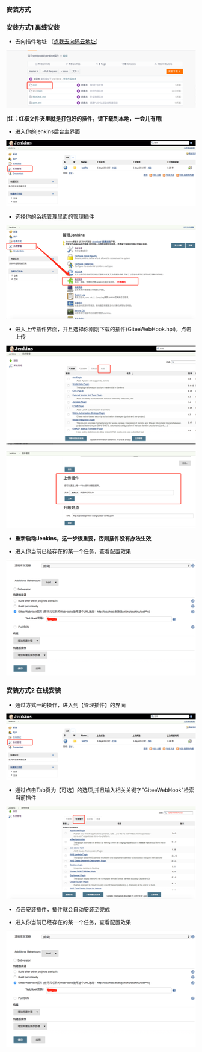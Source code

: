 ### 安装方式

### 安装方式1 离线安装
- 去向插件地址 （[点我去向码云地址](https://git.oschina.net/oschina/jenkins-webhook-plugin.git)）

![输入图片说明](doc/img/gitee.png "在这里输入图片标题")

(**注：红框文件夹里就是打包好的插件，请下载到本地，一会儿有用**)
- 进入你的jenkins后台主界面

![输入图片说明](doc/img/main.png "在这里输入图片标题")

- 选择你的系统管理里面的管理插件

![输入图片说明](doc/img/plugin.png "在这里输入图片标题")

- 进入上传插件界面，并且选择你刚刚下载的插件(GiteeWebHook.hpi)，点击上传

![输入图片说明](doc/img/upload-step1.png "在这里输入图片标题")

![输入图片说明](doc/img/upload-step2.png "在这里输入图片标题")

- **重新启动Jenkins，这一步很重要，否则插件没有办法生效**

- 进入你当前已经存在的某一个任务，查看配置效果

![输入图片说明](doc/img/show.png "在这里输入图片标题")

### 安装方式2 在线安装
- 通过方式一的操作，进入到【管理插件】的界面

![输入图片说明](doc/img/main.png "在这里输入图片标题")

- 通过点击Tab页为【可选】的选项,并且输入相关关键字"GiteeWebHook"检索当前插件

![输入图片说明](doc/img/search.png "在这里输入图片标题")

- 点击安装插件，插件就会自动安装至完成

- 进入你当前已经存在的某一个任务，查看配置效果

![输入图片说明](doc/img/show.png "在这里输入图片标题")